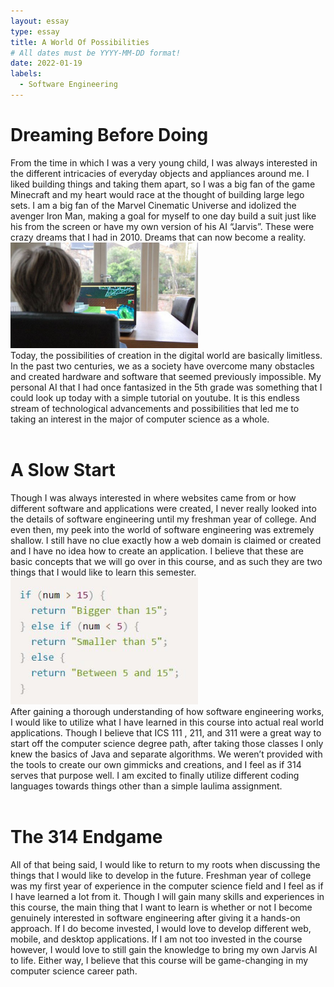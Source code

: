 ```yaml
---
layout: essay
type: essay
title: A World Of Possibilities
# All dates must be YYYY-MM-DD format!
date: 2022-01-19
labels:
  - Software Engineering
---
```




<h1> Dreaming Before Doing </h1>
From the time in which I was a very young child, I was always interested in the different intricacies of everyday objects and appliances around me. 
I liked building things and taking them apart, so I was a big fan of the game Minecraft and my heart would race at the thought of building large lego sets. 
I am a big fan of the Marvel Cinematic Universe and idolized the avenger Iron Man, making a goal for myself to one day build a suit just like his from the screen or have my own version of his AI “Jarvis”. 
These were crazy dreams that I had in 2010. Dreams that can now become a reality.
<br>
<img class="ui medium right floated image" src="../images/Minecraft.jpg" width = "300">
  <br>
Today, the possibilities of creation in the digital world are basically limitless. In the past two centuries, we as a society have overcome many obstacles and created
hardware and software that seemed previously impossible. My personal AI that I had once fantasized in the 5th grade was something that I could look up today with a simple
tutorial on youtube. It is this endless stream of technological advancements and possibilities that led me to taking an interest in the major of computer science as a whole.
<br>
  <br>
<h1> A Slow Start </h1>
Though I was always interested in where websites came from or how different software and applications were created, I never really looked into the details of software engineering 
until my freshman year of college. And even then, my peek into the world of software engineering was extremely shallow. I still have no clue exactly how a web domain is claimed or
created and I have no idea how to create an application. I believe that these are basic concepts that we will go over in this course, and as such they are two things that I would like 
to learn this semester.

<br>
<img class="ui medium left floated image" src="../images/ifelsestatements.JPG" width = "300">
  <br>
After gaining a thorough understanding of how software engineering works, I would like to utilize what I have learned in this course into actual real world applications. Though I believe that ICS 111
, 211, and 311 were a great way to start off the computer science degree path, after taking those classes I only knew the basics of Java and separate algorithms. We weren’t provided with the tools 
to create our own gimmicks and creations, and I feel as if 314 serves that purpose well. I am excited to finally utilize different coding languages towards things other than a simple laulima assignment.
<br>
  <br>
<h1>The 314 Endgame</h1>
All of that being said, I would like to return to my roots when discussing the things that I would like to develop in the future. Freshman year of college was my first year of experience in the computer science
field and I feel as if I have learned a lot from it. Though I will gain many skills and experiences in this course, the main thing that I want to learn is whether or not I become genuinely interested in software
engineering after giving it a hands-on approach. If I do become invested, I would love to develop different web, mobile, and desktop applications. If I am not too invested in the course however, I would love to 
still gain the knowledge to bring my own Jarvis AI to life. Either way, I believe that this course will be game-changing in my computer science career path.
<br>
  <br>

